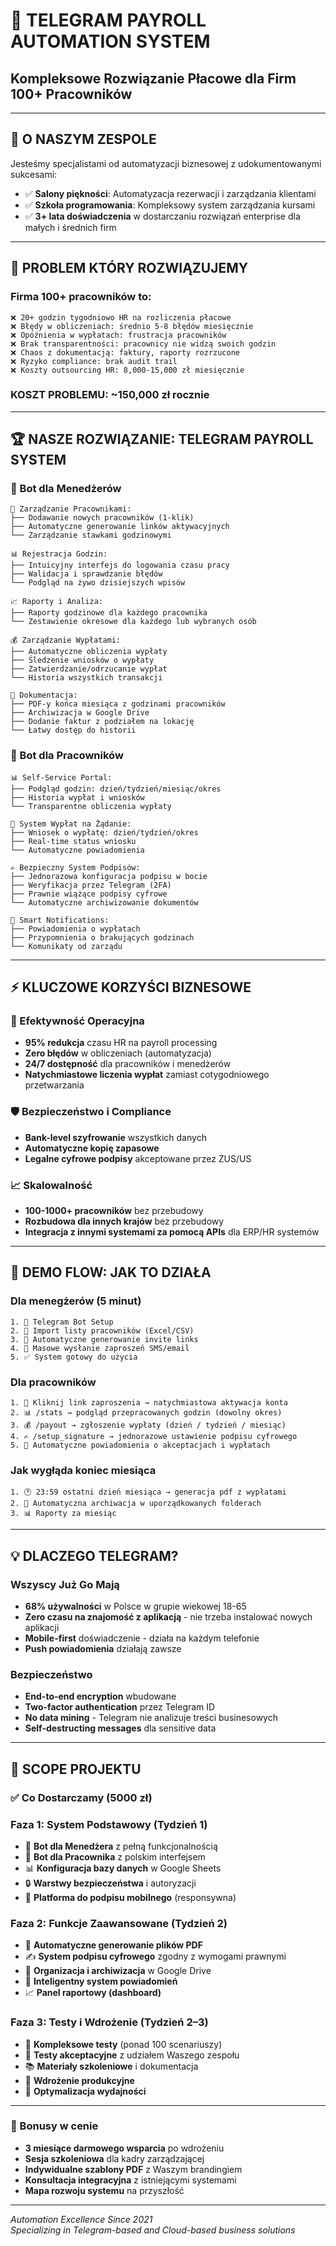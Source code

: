 # 🚀 TELEGRAM PAYROLL AUTOMATION SYSTEM
## Kompleksowe Rozwiązanie Płacowe dla Firm 100+ Pracowników

---

## 👋 **O NASZYM ZESPOLE**

Jesteśmy specjalistami od automatyzacji biznesowej z udokumentowanymi sukcesami:
- ✅ **Salony piękności**: Automatyzacja rezerwacji i zarządzania klientami
- ✅ **Szkoła programowania**: Kompleksowy system zarządzania kursami
- ✅ **3+ lata doświadczenia** w dostarczaniu rozwiązań enterprise dla małych i średnich firm

---

## 🎯 **PROBLEM KTÓRY ROZWIĄZUJEMY**

### Firma 100+ pracowników to:
```
❌ 20+ godzin tygodniowo HR na rozliczenia płacowe
❌ Błędy w obliczeniach: średnio 5-8 błędów miesięcznie
❌ Opóźnienia w wypłatach: frustracja pracowników
❌ Brak transparentności: pracownicy nie widzą swoich godzin
❌ Chaos z dokumentacją: faktury, raporty rozrzucone
❌ Ryzyko compliance: brak audit trail
❌ Koszty outsourcing HR: 8,000-15,000 zł miesięcznie
```

### **KOSZT PROBLEMU**: ~150,000 zł rocznie

---

## 🏆 **NASZE ROZWIĄZANIE: TELEGRAM PAYROLL SYSTEM**

### **📱 Bot dla Menedżerów**
```
🔧 Zarządzanie Pracownikami:
├── Dodawanie nowych pracowników (1-klik)
├── Automatyczne generowanie linków aktywacyjnych
└── Zarządzanie stawkami godzinowymi

📊 Rejestracja Godzin:
├── Intuicyjny interfejs do logowania czasu pracy
├── Walidacja i sprawdzanie błędów
└── Podgląd na żywo dzisiejszych wpisów

📈 Raporty i Analiza:
├── Raporty godzinowe dla każdego pracownika
└── Zestawienie okresowe dla każdego lub wybranych osób
 
💰 Zarządzanie Wypłatami:
├── Automatyczne obliczenia wypłaty
├── Śledzenie wniosków o wypłaty
├── Zatwierdzanie/odrzucanie wypłat
└── Historia wszystkich transakcji

📄 Dokumentacja:
├── PDF-y końca miesiąca z godzinami pracowników
├── Archiwizacja w Google Drive
├── Dodanie faktur z podziałem na lokację
└── Łatwy dostęp do historii
```

### **👥 Bot dla Pracowników**
```
📊 Self-Service Portal:
├── Podgląd godzin: dzień/tydzień/miesiąc/okres 
├── Historia wypłat i wniosków
└── Transparentne obliczenia wypłaty

💸 System Wypłat na Żądanie:
├── Wniosek o wypłatę: dzień/tydzień/okres
├── Real-time status wniosku
└── Automatyczne powiadomienia

✍️ Bezpieczny System Podpisów:
├── Jednorazowa konfiguracja podpisu w bocie
├── Weryfikacja przez Telegram (2FA)
├── Prawnie wiążące podpisy cyfrowe
└── Automatyczne archiwizowanie dokumentów

🔔 Smart Notifications:
├── Powiadomienia o wypłatach
├── Przypomnienia o brakujących godzinach
└── Komunikaty od zarządu
```

---

## ⚡ **KLUCZOWE KORZYŚCI BIZNESOWE**

### **🚀 Efektywność Operacyjna**
- **95% redukcja** czasu HR na payroll processing
- **Zero błędów** w obliczeniach (automatyzacja)
- **24/7 dostępność** dla pracowników i menedżerów
- **Natychmiastowe liczenia wypłat** zamiast cotygodniowego przetwarzania

### **🛡️ Bezpieczeństwo i Compliance**
- **Bank-level szyfrowanie** wszystkich danych
- **Automatyczne kopię zapasowe**
- **Legalne cyfrowe podpisy** akceptowane przez ZUS/US

### **📈 Skalowalność**
- **100-1000+ pracowników** bez przebudowy
- **Rozbudowa dla innych krajów** bez przebudowy
- **Integracja z innymi systemami za pomocą APIs** dla ERP/HR systemów

---

## 🎨 **DEMO FLOW: JAK TO DZIAŁA**
### **Dla menegżerów (5 minut)**
```
1. 📱 Telegram Bot Setup
2. 👥 Import listy pracowników (Excel/CSV)
3. 🔗 Automatyczne generowanie invite links
4. 📧 Masowe wysłanie zaproszeń SMS/email
5. ✅ System gotowy do użycia
```

### **Dla pracowników**
```
1. 📱 Kliknij link zaproszenia → natychmiastowa aktywacja konta  
2. 📊 /stats → podgląd przepracowanych godzin (dowolny okres)  
3. 💰 /payout → zgłoszenie wypłaty (dzień / tydzień / miesiąc)  
4. ✍️ /setup_signature → jednorazowe ustawienie podpisu cyfrowego  
5. 🔔 Automatyczne powiadomienia o akceptacjach i wypłatach  
```

### **Jak wygłąda koniec miesiąca**
```
1. 🕐 23:59 ostatni dzień miesiąca → generacja pdf z wypłatami
2. 📁 Automatyczna archiwacja w uporządkowanych folderach
3. 📊 Raporty za miesiąc
```

---

## 💡 **DLACZEGO TELEGRAM?**

### **Wszyscy Już Go Mają**
- **68% używalności** w Polsce w grupie wiekowej 18-65
- **Zero czasu na znajomość z aplikacją** - nie trzeba instalować nowych aplikacji
- **Mobile-first** doświadczenie - działa na każdym telefonie
- **Push powiadomienia** działają zawsze

### **Bezpieczeństwo**
- **End-to-end encryption** wbudowane
- **Two-factor authentication** przez Telegram ID
- **No data mining** - Telegram nie analizuje treści businesowych
- **Self-destructing messages** dla sensitive data
---

## 🏁 **SCOPE PROJEKTU**

### **✅ Co Dostarczamy (5000 zł)**

### **Faza 1: System Podstawowy (Tydzień 1)**
- 🤖 **Bot dla Menedżera** z pełną funkcjonalnością  
- 👥 **Bot dla Pracownika** z polskim interfejsem  
- 📊 **Konfiguracja bazy danych** w Google Sheets  
- 🔒 **Warstwy bezpieczeństwa** i autoryzacji  
- 📱 **Platforma do podpisu mobilnego** (responsywna)  

### **Faza 2: Funkcje Zaawansowane (Tydzień 2)**
- 📄 **Automatyczne generowanie plików PDF**  
- ✍️ **System podpisu cyfrowego** zgodny z wymogami prawnymi  
- 📁 **Organizacja i archiwizacja** w Google Drive  
- 🔔 **Inteligentny system powiadomień**  
- 📈 **Panel raportowy (dashboard)**  

### **Faza 3: Testy i Wdrożenie (Tydzień 2–3)**
- 🧪 **Kompleksowe testy** (ponad 100 scenariuszy)  
- 👥 **Testy akceptacyjne** z udziałem Waszego zespołu  
- 📚 **Materiały szkoleniowe** i dokumentacja  
- 🚀 **Wdrożenie produkcyjne**  
- 🎯 **Optymalizacja wydajności**  

---

### **🎁 Bonusy w cenie**
- **3 miesiące darmowego wsparcia** po wdrożeniu  
- **Sesja szkoleniowa** dla kadry zarządzającej  
- **Indywidualne szablony PDF** z Waszym brandingiem  
- **Konsultacja integracyjna** z istniejącymi systemami  
- **Mapa rozwoju systemu** na przyszłość  
---


*Automation Excellence Since 2021*  
*Specializing in Telegram-based and Cloud-based business solutions*
